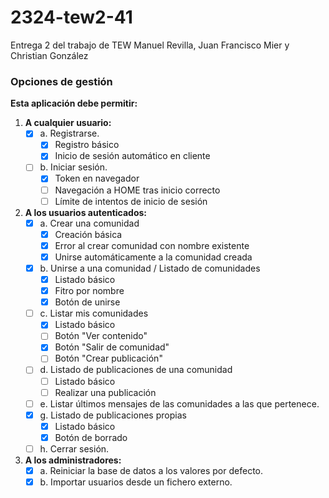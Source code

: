 # 2324-tew2-41
Entrega 2 del trabajo de TEW Manuel Revilla, Juan Francisco Mier y Christian González

### Opciones de gestión

**Esta aplicación debe permitir:**

1. **A cualquier usuario:**
   - [x] a. Registrarse.
     - [x] Registro básico
     - [x] Inicio de sesión automático en cliente
   - [ ] b. Iniciar sesión.
     - [x] Token en navegador
     - [ ] Navegación a HOME tras inicio correcto
     - [ ] Límite de intentos de inicio de sesión

2. **A los usuarios autenticados:**
   - [x] a. Crear una comunidad
     - [x] Creación básica
     - [x] Error al crear comunidad con nombre existente
     - [x] Unirse automáticamente a la comunidad creada
   - [x] b. Unirse a una comunidad / Listado de comunidades
     - [x] Listado básico
     - [x] Fitro por nombre
     - [x] Botón de unirse
   - [ ] c. Listar mis comunidades
     - [x] Listado básico
     - [ ] Botón "Ver contenido"
     - [x] Botón "Salir de comunidad"
     - [ ] Botón "Crear publicación"
   - [ ] d. Listado de publicaciones de una comunidad
     - [ ] Listado básico
     - [ ] Realizar una publicación
   - [ ] e. Listar últimos mensajes de las comunidades a las que pertenece.
   - [x] g. Listado de publicaciones propias
     - [x] Listado básico
     - [x] Botón de borrado
   - [ ] h. Cerrar sesión.

3. **A los administradores:**
   - [x] a. Reiniciar la base de datos a los valores por defecto.
   - [x] b. Importar usuarios desde un fichero externo.
